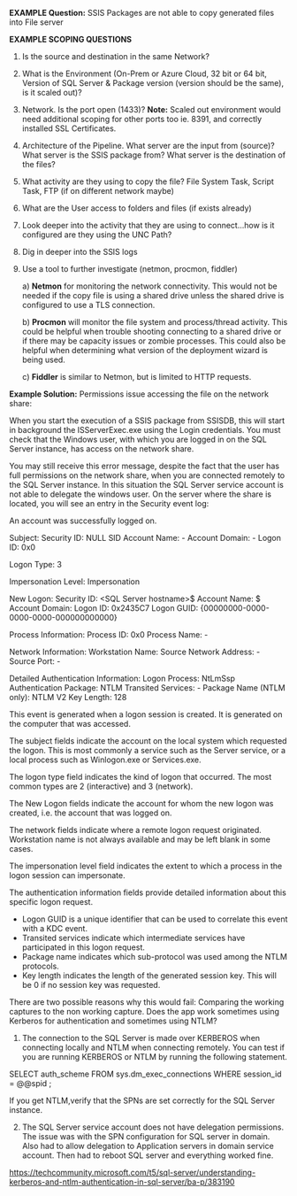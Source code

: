**EXAMPLE Question:**
SSIS Packages are not able to copy generated files into File server


**EXAMPLE SCOPING QUESTIONS**
1) Is the source and destination in the same Network?

2) What is the Environment (On-Prem or Azure Cloud, 32 bit or 64 bit, Version of SQL Server & Package version (version should be the same), is it scaled out)?

3) Network.  Is the port open (1433)? **Note:** Scaled out environment would need additional scoping for other ports too ie. 8391, and correctly installed SSL Certificates.

4) Architecture of the Pipeline. What server are the input from (source)? What server is the SSIS package from? What server is the destination of the files?

5) What activity are they using to copy the file?  File System Task, Script Task, FTP (if on different network maybe)

6) What are the User access to folders and files (if exists already)

7) Look deeper into the activity that they are using to connect...how is it configured are they using the UNC Path?

8) Dig in deeper into the SSIS logs

9) Use a tool to further investigate (netmon, procmon, fiddler)

   a) **Netmon** for monitoring the network connectivity.  This would not be needed if the copy file is using a shared drive unless the shared drive is configured to use a TLS connection.

   b) **Procmon** will monitor the file system and process/thread activity.  This could be helpful when trouble shooting connecting to a shared drive or if there may be capacity issues or zombie processes.  This could also be helpful when determining what version of the deployment wizard is being used.

   c) **Fiddler** is similar to Netmon, but is limited to HTTP requests.

**Example Solution:**
Permissions issue accessing the file on the network share:

When you start the execution of a SSIS package from SSISDB, this will start in background the ISServerExec.exe using the Login credentials. You must check that the Windows user, with which you are logged in on the SQL Server instance, has access on the network share.

You may still receive this error message, despite the fact that the user has full permissions on the network share, when you are connected remotely to the SQL Server instance. In this situation the SQL Server service account is not able to delegate the windows user. On the server where the share is located, you will see an entry in the Security event log:

An account was successfully logged on.

Subject:
 Security ID:  NULL SID
 Account Name:  -
 Account Domain:  -
 Logon ID:  0x0

Logon Type:   3

Impersonation Level:  Impersonation

New Logon:
 Security ID:  <domain>\<SQL Server hostname>$
 Account Name:  <SQL Server hostname>$
 Account Domain:  <domain>
 Logon ID:  0x2435C7
 Logon GUID:  {00000000-0000-0000-0000-000000000000}

Process Information:
 Process ID:  0x0
 Process Name:  -

Network Information:
 Workstation Name: <SQL Server hostname>
 Source Network Address: -
 Source Port:  -

Detailed Authentication Information:
 Logon Process:  NtLmSsp 
 Authentication Package: NTLM
 Transited Services: -
 Package Name (NTLM only): NTLM V2
 Key Length:  128

This event is generated when a logon session is created. It is generated on the computer that was accessed.

The subject fields indicate the account on the local system which requested the logon. This is most commonly a service such as the Server service, or a local process such as Winlogon.exe or Services.exe.

The logon type field indicates the kind of logon that occurred. The most common types are 2 (interactive) and 3 (network).

The New Logon fields indicate the account for whom the new logon was created, i.e. the account that was logged on.

The network fields indicate where a remote logon request originated. Workstation name is not always available and may be left blank in some cases.

The impersonation level field indicates the extent to which a process in the logon session can impersonate.

The authentication information fields provide detailed information about this specific logon request.
 - Logon GUID is a unique identifier that can be used to correlate this event with a KDC event.
 - Transited services indicate which intermediate services have participated in this logon request.
 - Package name indicates which sub-protocol was used among the NTLM protocols.
 - Key length indicates the length of the generated session key. This will be 0 if no session key was requested.

There are two possible reasons why this would fail:
Comparing the working captures to the non working capture. Does the app work sometimes using Kerberos for authentication and sometimes using NTLM?  

1. The connection to the SQL Server is made over KERBEROS when connecting locally and NTLM when connecting remotely. You can test if you are running KERBEROS or NTLM by running the following statement.  

SELECT auth_scheme FROM sys.dm_exec_connections WHERE session_id = @@spid ;

If you get NTLM,verify that the SPNs are set correctly for the SQL Server instance.

2. The SQL Server service account does not have delegation permissions.  The issue was with the SPN configuration for SQL server in domain. Also had to allow delegation to Application servers in domain service account. Then had to reboot SQL server and everything worked fine. 

https://techcommunity.microsoft.com/t5/sql-server/understanding-kerberos-and-ntlm-authentication-in-sql-server/ba-p/383190
